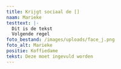 ```yaml
---
title: Krijgt sociaal de []
naam: Marieke
testtext: |-
  Dit is de tekst
  Volgende regel
foto_bestand: /images/uploads/face_j.png
foto_alt: Marieke
positie: Koffiedame
tekst: Deze moet ingevuld worden
---
```

